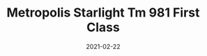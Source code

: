 ---
tags: 
  - "To Market"
  - "Rubber Flooring"
  - "Metropolis"
title: "Metropolis Starlight Tm 981 First Class"
designer: "To Market"
image_primary: "img/Starlight_first-class-tm981_S.jpg"
href: "https://www.tomkt.com/atmosphere-metropolis-swatches"
description: "Straight%20Edge%20Tile%3A%2038%22%20x%2038%22%20Interlocking%20Tile%3A%2037%22%20x%2037%22"
category: "rubber-flooring-metropolis"
subtitle: ""
manufacturer: "ToMarket"
slug: "/manufacturers/tomarket/rubber-flooring-metropolis/to-market-metropolis-starlight-tm-981-first-class"
date: "2021-02-22"
---